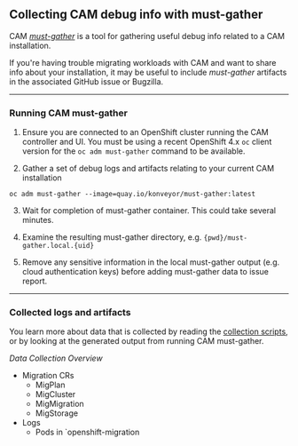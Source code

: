 
## Collecting CAM debug info with must-gather

CAM [*must-gather*](https://github.com/konveyor/must-gather) is a tool for gathering useful debug info related to a CAM installation. 

If you're having trouble migrating workloads with CAM and want to share info about your installation, it may be useful to include *must-gather* artifacts in the associated GitHub issue or Bugzilla.

---

### Running CAM must-gather

1. Ensure you are connected to an OpenShift cluster running the CAM controller and UI. You must be using a recent OpenShift 4.x `oc` client version for the `oc adm must-gather` command to be available.

2. Gather a set of debug logs and artifacts relating to your current CAM installation
```
oc adm must-gather --image=quay.io/konveyor/must-gather:latest
```

3. Wait for completion of must-gather container. This could take several minutes.

4. Examine the resulting must-gather directory, e.g. `{pwd}/must-gather.local.{uid}`

5. Remove any sensitive information in the local must-gather output (e.g. cloud authentication keys) before adding must-gather data to issue report.

---

### Collected logs and artifacts

You learn more about data that is collected by reading the [collection scripts](https://github.com/konveyor/must-gather/tree/master/collection-scripts), or by looking at the generated output from running CAM must-gather.

*Data Collection Overview*
 - Migration CRs
   - MigPlan
   - MigCluster
   - MigMigration
   - MigStorage
 - Logs
   - Pods in `openshift-migration
